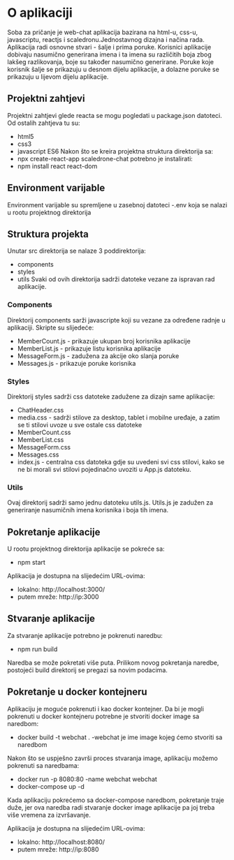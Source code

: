 # O aplikaciji
Soba za pričanje je web-chat aplikacija bazirana na html-u, css-u, javascriptu, reactjs i scaledronu.Jednostavnog dizajna i načina rada. Aplikacija radi osnovne stvari - šalje i prima poruke. Korisnici aplikacije dobivaju nasumično generirana imena i ta imena su različitih boja zbog lakšeg razlikovanja, boje su također nasumično generirane. Poruke koje korisnik šalje se prikazuju u desnom dijelu aplikacije, a dolazne poruke se prikazuju u lijevom dijelu aplikacije.

## Projektni zahtjevi
Projektni zahtjevi glede reacta se mogu pogledati u package.json datoteci. Od ostalih zahtjeva tu su:
- html5
- css3
- javascript ES6
Nakon što se kreira projektna struktura direktorija sa:
- npx create-react-app scaledrone-chat
potrebno je instalirati:
- npm install react react-dom

## Environment varijable
Environment varijable su spremljene u zasebnoj datoteci -.env koja se nalazi u rootu projektnog direktorija

## Struktura projekta
Unutar src direktorija se nalaze 3 poddirektorija:
- components
- styles
- utils
Svaki od ovih direktorija sadrži datoteke vezane za ispravan rad aplikacije.

### Components
Direktorij components sarži javascripte koji su vezane za određene radnje u aplikaciji. Skripte su slijedeće:
- MemberCount.js - prikazuje ukupan broj korisnika aplikacije
- MemberList.js - prikazuje listu korisnika aplikacije
- MessageForm.js - zadužena za akcije oko slanja poruke
- Messages.js - prikazuje poruke korisnika

### Styles
Direktorij styles sadrži css datoteke zadužene za dizajn same aplikacije:
- ChatHeader.css
- media.css - sadrži stilove za desktop, tablet i mobilne uređaje, a zatim se ti stilovi uvoze u sve ostale css datoteke
- MemberCount.css
- MemberList.css
- MessageForm.css
- Messages.css 
- index.js - centralna css datoteka gdje su uvedeni svi css stilovi, kako se ne bi morali svi stilovi pojedinačno uvoziti u App.js datoteku.

### Utils
Ovaj direktorij sadrži samo jednu datoteku utils.js. Utils.js je zadužen za generiranje nasumičnih imena korisnika i boja tih imena.

## Pokretanje aplikacije
U rootu projektnog direktorija aplikacije se pokreće sa:
- npm start

Aplikacija je dostupna na slijedećim URL-ovima: 
- lokalno: http://localhost:3000/
- putem mreže: http://ip:3000 

## Stvaranje aplikacije
Za stvaranje aplikacije potrebno je pokrenuti naredbu:
- npm run build

Naredba se može pokretati više puta. Prilikom novog pokretanja naredbe, postojeći build direktorij se pregazi sa novim podacima. 

## Pokretanje u docker kontejneru
Aplikaciju je moguće pokrenuti i kao docker kontejner. Da bi je mogli pokrenuti u docker kontejneru potrebne je stvoriti docker image sa naredbom:
- docker build -t webchat . -webchat je ime image kojeg ćemo stvoriti sa naredbom

Nakon što se uspješno završi proces stvaranja image, aplikaciju možemo pokrenuti sa naredbama:
- docker run -p 8080:80 -name webchat webchat 
- docker-compose up -d 

Kada aplikaciju pokrećemo sa docker-compose naredbom, pokretanje traje duže, jer ova naredba radi stvaranje docker image aplikacije pa joj treba više vremena za izvršavanje.

Aplikacija je dostupna na slijedećim URL-ovima:
- lokalno: http://localhost:8080/
- putem mreže: http://ip:8080
